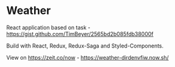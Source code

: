 # Weather

React application based on task - https://gist.github.com/TimBeyer/2565bd2b085fdb38000f

Build with React, Redux, Redux-Saga and Styled-Components.

View on https://zeit.co/now - https://weather-dirdenvfiw.now.sh/
